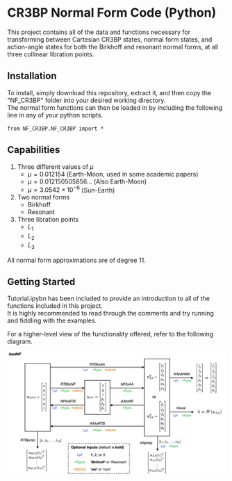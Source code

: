 # CR3BP Normal Form Code (Python)

This project contains all of the data and functions necessary for transforming between Cartesian CR3BP states, normal form states, and action-angle states for both the Birkhoff and resonant normal forms, at all three collinear libration points.

## Installation

To install, simply download this repository, extract it, and then copy the "NF_CR3BP" folder into your desired working directory.  
The normal form functions can then be loaded in by including the following line in any of your python scripts.

    from NF_CR3BP.NF_CR3BP import *

## Capabilities

1. Three different values of $\mu$
    - $\mu = 0.012154$ (Earth-Moon, used in some academic papers)
    - $\mu = 0.012150505856\dots$ (Also Earth-Moon)
    - $\mu = 3.0542\times 10^{-6}$ (Sun-Earth)
2. Two normal forms
    - Birkhoff
    - Resonant
3. Three libration points
    - $L_1$
    - $L_2$
    - $L_3$

All normal form approximations are of degree 11.

## Getting Started

Tutorial.ipybn has been included to provide an introduction to all of the functions included in this project.  
It is highly recommended to read through the comments and try running and fiddling with the examples.

For a higher-level view of the functionality offered, refer to the following diagram.

![Structure of normal form code](/NFStructure.png)


